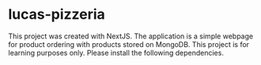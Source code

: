 # lucas-pizzeria

This project was created with NextJS. The application is a simple webpage for product ordering with products stored on MongoDB. This project is for learning purposes only. Please install the following dependencies.
